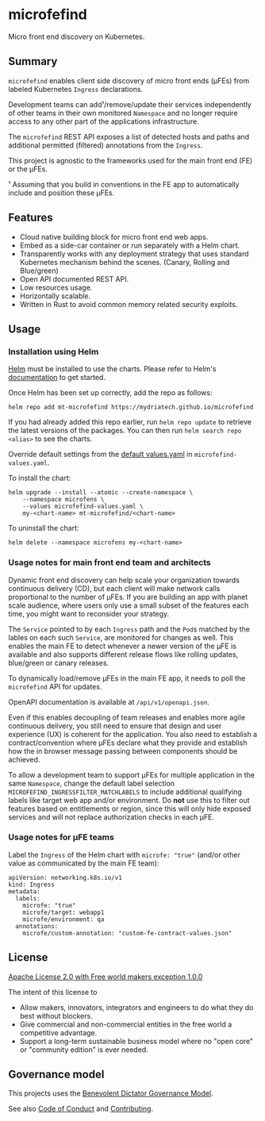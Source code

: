 # microfefind

Micro front end discovery on Kubernetes.


## Summary

`microfefind` enables client side discovery of micro front ends (µFEs) from labeled Kubernetes `Ingress` declarations.

Development teams can add¹/remove/update their services independently of other teams in their own monitored `Namespace` and no longer require access to any other part of the applications infrastructure.

The `microfefind` REST API exposes a list of detected hosts and paths and additional permitted (filtered) annotations from the `Ingress`.

This project is agnostic to the frameworks used for the main front end (FE) or the µFEs.

¹ Assuming that you build in conventions in the FE app to automatically include and position these µFEs.


## Features

* Cloud native building block for micro front end web apps.
* Embed as a side-car container or run separately with a Helm chart.
* Transparently works with any deployment strategy that uses standard Kubernetes mechanism behind the scenes. (Canary, Rolling and Blue/green)
* Open API documented REST API.
* Low resources usage.
* Horizontally scalable.
* Written in Rust to avoid common memory related security exploits.

## Usage

### Installation using Helm

[Helm](https://helm.sh) must be installed to use the charts.  Please refer to
Helm's [documentation](https://helm.sh/docs) to get started.

Once Helm has been set up correctly, add the repo as follows:

    helm repo add mt-microfefind https://mydriatech.github.io/microfefind

If you had already added this repo earlier, run `helm repo update` to retrieve
the latest versions of the packages.  You can then run `helm search repo
<alias>` to see the charts.

Override default settings from the [default values.yaml](charts/microfefind/values.yaml) in `microfefind-values.yaml`.

To install the <chart-name> chart:

    helm upgrade --install --atomic --create-namespace \
        --namespace microfens \
        --values microfefind-values.yaml \
        my-<chart-name> mt-microfefind/<chart-name>

To uninstall the chart:

    helm delete --namespace microfens my-<chart-name>


### Usage notes for main front end team and architects

Dynamic front end discovery can help scale your organization towards continuous delivery (CD), but each client will make network calls proportional to the number of µFEs.
If you are building an app with planet scale audience, where users only use a small subset of the features each time, you might want to reconsider your strategy.

The `Service` pointed to by each `Ingress` path and the `Pod`s matched by the lables on each such `Service`, are monitored for changes as well.
This enables the main FE to detect whenever a newer version of the µFE is available and also supports different release flows like rolling updates, blue/green or canary releases.

To dynamically load/remove µFEs in the main FE app, it needs to poll the `microfefind` API for updates.

OpenAPI documentation is available at `/api/v1/openapi.json`.

Even if this enables decoupling of team releases and enables more agile continuous delivery, you still need to ensure that design and user experience (UX) is coherent for the application.
You also need to establish a contract/convention where µFEs declare what they provide and establish how the in browser message passing between components should be achieved.

To allow a development team to support µFEs for multiple application in the same `Namespace`, change the default label selection `MICROFEFIND_INGRESSFILTER_MATCHLABELS` to include additional qualifying labels like target web app and/or environment. Do  __not__  use this to filter out features based on entitlements or region, since this will only hide exposed services and will not replace authorization checks in each µFE.


### Usage notes for µFE teams

Label the `Ingress` of the Helm chart with `microfe: "true"` (and/or other value as communicated by the main FE team):

```
apiVersion: networking.k8s.io/v1
kind: Ingress
metadata:
  labels:
    microfe: "true"
    microfe/target: webapp1
    microfe/environment: qa
  annotations:
    microfe/custom-annotation: "custom-fe-contract-values.json"
```


## License

[Apache License 2.0 with Free world makers exception 1.0.0](LICENSE-Apache-2.0-with-FWM-Exception-1.0.0)

The intent of this license to

* Allow makers, innovators, integrators and engineers to do what they do best without blockers.
* Give commercial and non-commercial entities in the free world a competitive advantage.
* Support a long-term sustainable business model where no "open core" or "community edition" is ever needed.

## Governance model

This projects uses the [Benevolent Dictator Governance Model](http://oss-watch.ac.uk/resources/benevolentdictatorgovernancemodel).

See also [Code of Conduct](CODE_OF_CONDUCT.md) and [Contributing](CONTRIBUTING.md).

